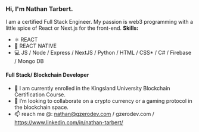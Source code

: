 
### Hi, I'm Nathan Tarbert. 
I am a certified Full Stack Engineer. My passion is web3 programming with a little spice of React or Next.js
for the front-end.
**Skills:**
* ⚛ REACT
* 📱 REACT NATIVE
* 💻 JS / Node / Express / NextJS / Python / HTML / CSS* / C# / Firebase / Mongo DB

#### Full Stack/ Blockchain Developer

- 🔭 I am currently enrolled in the Kingsland University Blockchain Certification Course. 
- 👯 I’m looking to collaborate on a crypto currency or a gaming protocol in the blockchain space. 
- 📫 reach me @: nathan@gzerodev.com / gzerodev.com / https://www.linkedin.com/in/nathan-tarbert/






